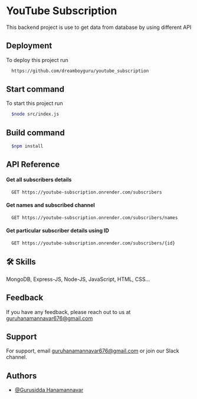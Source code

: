 # YouTube Subscription

This backend project is use to get data from database by using different API 

## Deployment

To deploy this project run

```bash
  https://github.com/dreamboyguru/youtube_subscription
```

## Start command

To start this project run

```bash
  $node src/index.js
```


## Build command

```bash
  $npm install
```


## API Reference

#### Get all subscribers details

```http
  GET https://youtube-subscription.onrender.com/subscribers
```


#### Get names and subscribed channel

```http
  GET https://youtube-subscription.onrender.com/subscribers/names
```

#### Get particular subscriber details using ID

```http
  GET https://youtube-subscription.onrender.com/subscribers/{id}
```


## 🛠 Skills
MongoDB, Express-JS, Node-JS, JavaScript, HTML, CSS...

## Feedback

If you have any feedback, please reach out to us at guruhanamannavar676@gmail.com


## Support

For support, email guruhanamannavar676@gmail.com or join our Slack channel.


## Authors

- [@Gurusidda Hanamannavar](https://github.com/dreamboyguru)

